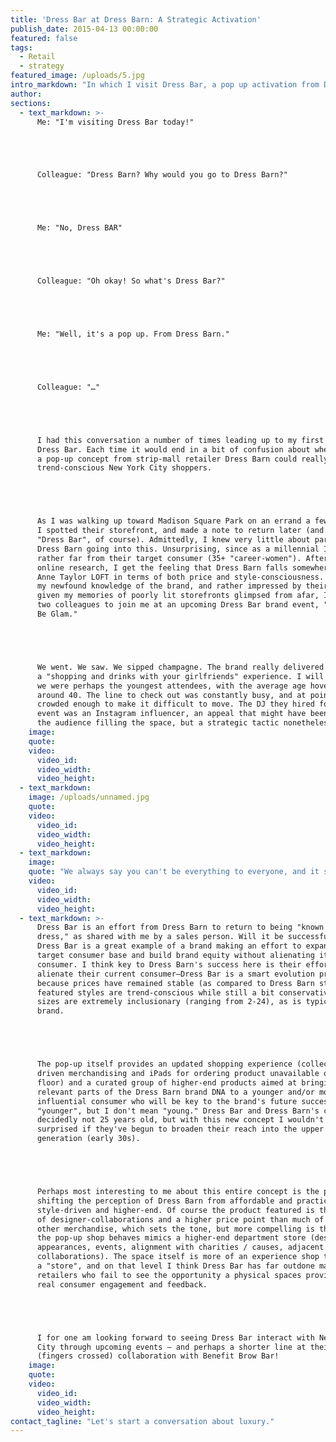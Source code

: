 ```yaml
---
title: 'Dress Bar at Dress Barn: A Strategic Activation'
publish_date: 2015-04-13 00:00:00
featured: false
tags:
  - Retail
  - strategy
featured_image: /uploads/5.jpg
intro_markdown: "In which I visit Dress Bar, a pop up activation from Dress Barn. That's right, the strip-mall retailer made a move to Fifth Avenue and their window display actually made me walk right in. How?​"
author:
sections:
  - text_markdown: >-
      Me: "I'm visiting Dress Bar today!"





      Colleague: "Dress Barn? Why would you go to Dress Barn?"





      Me: "No, Dress BAR"





      Colleague: "Oh okay! So what's Dress Bar?"





      Me: "Well, it's a pop up. From Dress Barn."





      Colleague: "…"





      I had this conversation a number of times leading up to my first visit to
      Dress Bar. Each time it would end in a bit of confusion about whether
      a pop-up concept from strip-mall retailer Dress Barn could really win over
      trend-conscious New York City shoppers.





      As I was walking up toward Madison Square Park on an errand a few weeks ago
      I spotted their storefront, and made a note to return later (and Google
      "Dress Bar", of course). Admittedly, I knew very little about parent brand
      Dress Barn going into this. Unsurprising, since as a millennial I fall
      rather far from their target consumer (35+ "career-women"). After some
      online research, I get the feeling that Dress Barn falls somewhere below
      Anne Taylor LOFT in terms of both price and style-consciousness. Armed with
      my newfound knowledge of the brand, and rather impressed by their website
      given my memories of poorly lit storefronts glimpsed from afar, I convinced
      two colleagues to join me at an upcoming Dress Bar brand event, "Sip. Shop.
      Be Glam."​





      We went. We saw. We sipped champagne. The brand really delivered on
      a "shopping and drinks with your girlfriends" experience. I will say that
      we were perhaps the youngest attendees, with the average age hovering
      around 40. The line to check out was constantly busy, and at points it was
      crowded enough to make it difficult to move. The DJ they hired for the
      event was an Instagram influencer, an appeal that might have been lost on
      the audience filling the space, but a strategic tactic nonetheless.​
    image:
    quote:
    video:
      video_id:
      video_width:
      video_height:
  - text_markdown:
    image: /uploads/unnamed.jpg
    quote:
    video:
      video_id:
      video_width:
      video_height:
  - text_markdown:
    image:
    quote: "We always say you can't be everything to everyone, and it seems like Dress Barn is sharpening their focus."
    video:
      video_id:
      video_width:
      video_height:
  - text_markdown: >-
      Dress Bar is an effort from Dress Barn to return to being "known for the
      dress," as shared with me by a sales person. Will it be successful? I think
      Dress Bar is a great example of a brand making an effort to expand its
      target consumer base and build brand equity without alienating its core
      consumer. I think key to Dress Barn's success here is their effort to not
      alienate their current consumer—Dress Bar is a smart evolution precisely
      because prices have remained stable (as compared to Dress Barn stores),
      featured styles are trend-conscious while still a bit conservative, and
      sizes are extremely inclusionary (ranging from 2-24), as is typical of the
      brand.​





      The pop-up itself provides an updated shopping experience (collection
      driven merchandising and iPads for ordering product unavailable on the
      floor) and a curated group of higher-end products aimed at bringing
      relevant parts of the Dress Barn brand DNA to a younger and/or more
      influential consumer who will be key to the brand's future success. I say
      "younger", but I don't mean "young." Dress Bar and Dress Barn's consumer is
      decidedly not 25 years old, but with this new concept I wouldn't be
      surprised if they've begun to broaden their reach into the upper millennial
      generation (early 30s).​





      Perhaps most interesting to me about this entire concept is the push toward
      shifting the perception of Dress Barn from affordable and practical toward
      style-driven and higher-end. Of course the product featured is the result
      of designer-collaborations and a higher price point than much of their
      other merchandise, which sets the tone, but more compelling is that the way
      the pop-up shop behaves mimics a higher-end department store (designer
      appearances, events, alignment with charities / causes, adjacent category
      collaborations). The space itself is more of an experience shop than simply
      a "store", and on that level I think Dress Bar has far outdone many
      retailers who fail to see the opportunity a physical spaces provides for
      real consumer engagement and feedback.





      I for one am looking forward to seeing Dress Bar interact with New York
      City through upcoming events – and perhaps a shorter line at their next
      (fingers crossed) collaboration with Benefit Brow Bar!​
    image:
    quote:
    video:
      video_id:
      video_width:
      video_height:
contact_tagline: "Let's start a conversation about luxury."
---
```




